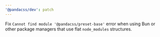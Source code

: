 ```yaml
---
'@pandacss/dev': patch
---
```


Fix `Cannot find module '@pandacss/preset-base'` error when using Bun or other package managers that use flat
`node_modules` structures.
